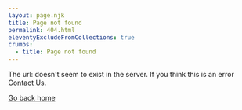 ```yaml
---
layout: page.njk
title: Page not found
permalink: 404.html
eleventyExcludeFromCollections: true
crumbs:
  - title: Page not found
---
```


The url: <code id="url"></code> doesn't seem to exist in the server. If you think this is an error [Contact Us](/support/contact).

[Go back home](/)

<script>
  var x = document.URL;
  document
    .getElementById("url")
    .innerHTML = x;
</script>
